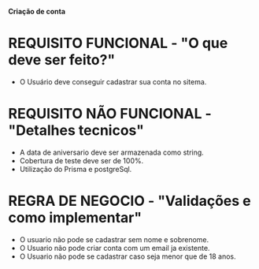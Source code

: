 **Criação de conta**

# REQUISITO FUNCIONAL - "O que deve ser feito?"

- O Usuário deve conseguir cadastrar sua conta no sitema.

# REQUISITO NÃO FUNCIONAL - "Detalhes tecnicos"

- A data de aniversario deve ser armazenada como string.
- Cobertura de teste deve ser de 100%.
- Utilização do Prisma e postgreSql.

# REGRA DE NEGOCIO - "Validações e como implementar"

- O usuario não pode se cadastrar sem nome e sobrenome.
- O Usuario não pode criar conta com um email ja existente.
- O Usuario não pode se cadastrar caso seja menor que de 18 anos.
